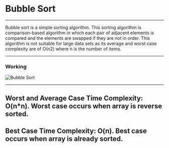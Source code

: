 # Bubble Sort
-----------------------

Bubble sort is a simple sorting algorithm. This sorting algorithm is comparison-based algorithm in which each pair of adjacent elements is compared and the elements are swapped if they are not in order. This algorithm is not suitable for large data sets as its average and worst case complexity are of Ο(n2) where n is the number of items.

----------------------

### Working
![Bubble Sort](http://www.algolist.net/img/sorts/bubble-sort-1.png)

---------------------

## Worst and Average Case Time Complexity: O(n*n). Worst case occurs when array is reverse sorted.

## Best Case Time Complexity: O(n). Best case occurs when array is already sorted.
